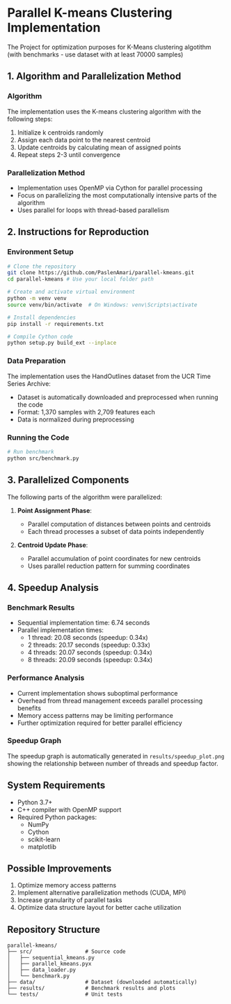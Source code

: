 # Parallel K-means Clustering Implementation
The Project for optimization purposes for K-Means clustering algotithm (with benchmarks - use dataset with at least 70000 samples)

## 1. Algorithm and Parallelization Method

### Algorithm
The implementation uses the K-means clustering algorithm with the following steps:
1. Initialize k centroids randomly
2. Assign each data point to the nearest centroid
3. Update centroids by calculating mean of assigned points
4. Repeat steps 2-3 until convergence

### Parallelization Method
- Implementation uses OpenMP via Cython for parallel processing
- Focus on parallelizing the most computationally intensive parts of the algorithm
- Uses parallel for loops with thread-based parallelism

## 2. Instructions for Reproduction

### Environment Setup
```bash
# Clone the repository
git clone https://github.com/PaslenAmari/parallel-kmeans.git
cd parallel-kmeans # Use your local folder path

# Create and activate virtual environment
python -m venv venv
source venv/bin/activate  # On Windows: venv\Scripts\activate

# Install dependencies
pip install -r requirements.txt

# Compile Cython code
python setup.py build_ext --inplace
```

### Data Preparation
The implementation uses the HandOutlines dataset from the UCR Time Series Archive:
- Dataset is automatically downloaded and preprocessed when running the code
- Format: 1,370 samples with 2,709 features each
- Data is normalized during preprocessing

### Running the Code
```bash
# Run benchmark
python src/benchmark.py
```

## 3. Parallelized Components

The following parts of the algorithm were parallelized:

1. **Point Assignment Phase**:
   - Parallel computation of distances between points and centroids
   - Each thread processes a subset of data points independently

2. **Centroid Update Phase**:
   - Parallel accumulation of point coordinates for new centroids
   - Uses parallel reduction pattern for summing coordinates

## 4. Speedup Analysis

### Benchmark Results
- Sequential implementation time: 6.74 seconds
- Parallel implementation times:
  * 1 thread: 20.08 seconds (speedup: 0.34x)
  * 2 threads: 20.17 seconds (speedup: 0.33x)
  * 4 threads: 20.07 seconds (speedup: 0.34x)
  * 8 threads: 20.09 seconds (speedup: 0.34x)

### Performance Analysis
- Current implementation shows suboptimal performance
- Overhead from thread management exceeds parallel processing benefits
- Memory access patterns may be limiting performance
- Further optimization required for better parallel efficiency

### Speedup Graph
The speedup graph is automatically generated in `results/speedup_plot.png` showing the relationship between number of threads and speedup factor.

## System Requirements
- Python 3.7+
- C++ compiler with OpenMP support
- Required Python packages:
  * NumPy
  * Cython
  * scikit-learn
  * matplotlib

## Possible Improvements
1. Optimize memory access patterns
2. Implement alternative parallelization methods (CUDA, MPI)
3. Increase granularity of parallel tasks
4. Optimize data structure layout for better cache utilization

## Repository Structure
```
parallel-kmeans/
├── src/                 # Source code
│   ├── sequential_kmeans.py
│   ├── parallel_kmeans.pyx
│   ├── data_loader.py
│   └── benchmark.py
├── data/                # Dataset (downloaded automatically)
├── results/             # Benchmark results and plots
└── tests/               # Unit tests
```
